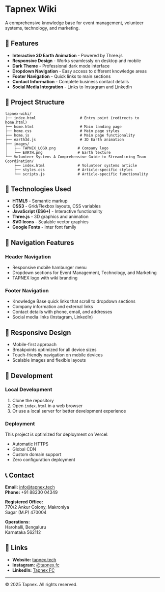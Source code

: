 # Tapnex Wiki

A comprehensive knowledge base for event management, volunteer systems, technology, and marketing.

## 🌟 Features

- **Interactive 3D Earth Animation** - Powered by Three.js
- **Responsive Design** - Works seamlessly on desktop and mobile
- **Dark Theme** - Professional dark mode interface
- **Dropdown Navigation** - Easy access to different knowledge areas
- **Footer Navigation** - Quick links to main sections
- **Contact Information** - Complete business contact details
- **Social Media Integration** - Links to Instagram and LinkedIn

## 📁 Project Structure

```
tapnex-wiki/
├── index.html                    # Entry point (redirects to home.html)
├── home.html                     # Main landing page
├── home.css                      # Main page styles
├── home.js                       # Main page functionality
├── earth3d.js                    # 3D Earth animation
├── images/
│   ├── TAPNEX_LOGO.png          # Company logo
│   └── EARTH.png                # Earth texture
└── Volunteer Systems A Comprehensive Guide to Streamlining Team Coordination/
    ├── index.html               # Volunteer systems article
    ├── styles.css               # Article-specific styles
    └── scripts.js               # Article-specific functionality
```

## 🚀 Technologies Used

- **HTML5** - Semantic markup
- **CSS3** - Grid/Flexbox layouts, CSS variables
- **JavaScript (ES6+)** - Interactive functionality
- **Three.js** - 3D graphics and animation
- **SVG Icons** - Scalable vector graphics
- **Google Fonts** - Inter font family

## 🎯 Navigation Features

### Header Navigation
- Responsive mobile hamburger menu
- Dropdown sections for Event Management, Technology, and Marketing
- TAPNEX logo with wiki branding

### Footer Navigation
- Knowledge Base quick links that scroll to dropdown sections
- Company information and external links
- Contact details with phone, email, and addresses
- Social media links (Instagram, LinkedIn)

## 📱 Responsive Design

- Mobile-first approach
- Breakpoints optimized for all device sizes
- Touch-friendly navigation on mobile devices
- Scalable images and flexible layouts

## 🔧 Development

### Local Development
1. Clone the repository
2. Open `index.html` in a web browser
3. Or use a local server for better development experience

### Deployment
This project is optimized for deployment on Vercel:
- Automatic HTTPS
- Global CDN
- Custom domain support
- Zero configuration deployment

## 📞 Contact

**Email:** info@tapnex.tech  
**Phone:** +91 88230 04349

**Registered Office:**  
770/2 Ankur Colony, Makroniya  
Sagar (M.P) 470004

**Operations:**  
Harohalli, Bengaluru  
Karnataka 562112

## 🔗 Links

- **Website:** [tapnex.tech](https://www.tapnex.tech/)
- **Instagram:** [@tapnex.fc](https://www.instagram.com/tapnex.fc/?hl=en)
- **LinkedIn:** [Tapnex FC](https://www.linkedin.com/company/tapnexfc/?)

---

© 2025 Tapnex. All rights reserved.